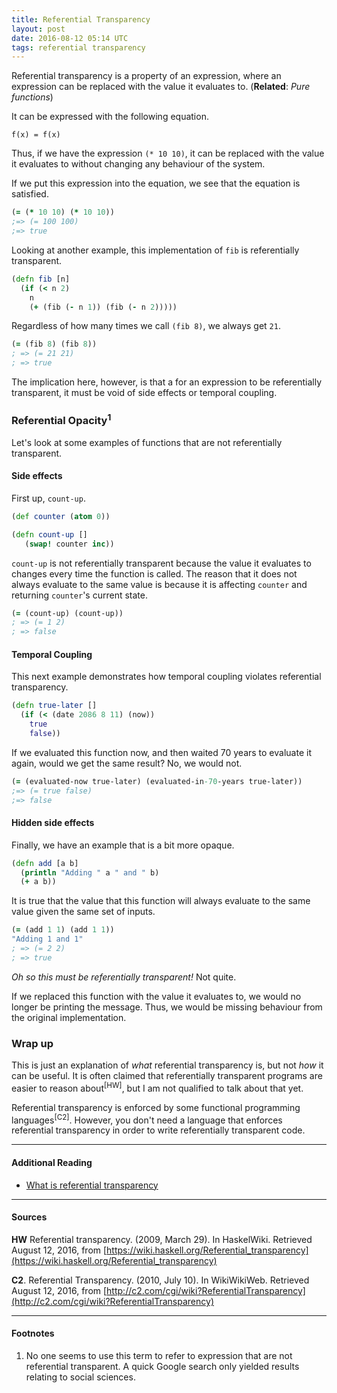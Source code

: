 ```yaml
---
title: Referential Transparency
layout: post
date: 2016-08-12 05:14 UTC
tags: referential transparency
---
```


Referential transparency is a property of an expression, where an expression can be replaced with the value it evaluates to. (**Related**: _Pure functions_)

It can be expressed with the following equation.

```
f(x) = f(x)
```

Thus, if we have the expression `(* 10 10)`, it can be replaced with the value it evaluates to without changing any behaviour of the system.

If we put this expression into the equation, we see that the equation is satisfied.

```clojure
(= (* 10 10) (* 10 10))
;=> (= 100 100)
;=> true
```

Looking at another example, this implementation of `fib` is referentially transparent.

```clojure
(defn fib [n]
  (if (< n 2)
    n
    (+ (fib (- n 1)) (fib (- n 2)))))
```

Regardless of how many times we call `(fib 8)`, we always get `21`.

```clojure
(= (fib 8) (fib 8))
; => (= 21 21)
; => true
```

The implication here, however, is that a for an expression to be referentially transparent, it must be void of side effects or temporal coupling.


### Referential Opacity<sup>1</sup>

Let's look at some examples of functions that are not referentially transparent.

#### Side effects

First up, `count-up`.

```clojure
(def counter (atom 0))

(defn count-up []
   (swap! counter inc))
```

`count-up` is not referentially transparent because the value it evaluates to changes every time the function is called. The reason that it does not always evaluate to the same value is because it is affecting `counter` and returning `counter`'s current state.

```clojure
(= (count-up) (count-up))
; => (= 1 2)
; => false
```

#### Temporal Coupling
This next example demonstrates how temporal coupling violates referential transparency.

```clojure
(defn true-later []
  (if (< (date 2086 8 11) (now))
    true
    false))
```

If we evaluated this function now, and then waited 70 years to evaluate it again, would we get the same result? No, we would not.

```clojure
(= (evaluated-now true-later) (evaluated-in-70-years true-later))
;=> (= true false)
;=> false
```

#### Hidden side effects

Finally, we have an example that is a bit more opaque.

```clojure
(defn add [a b]
  (println "Adding " a " and " b)
  (+ a b))
```

It is true that the value that this function will always evaluate to the same value given the same set of inputs.

```clojure
(= (add 1 1) (add 1 1))
"Adding 1 and 1"
; => (= 2 2)
; => true
```

_Oh so this must be referentially transparent!_ Not quite.

If we replaced this function with the value it evaluates to, we would no longer be printing the message. Thus, we would be missing behaviour from the original implementation.


### Wrap up

This is just an explanation of *what* referential transparency is, but not *how* it can be useful. It is often claimed that referentially transparent programs are easier to reason about<sup>[HW]</sup>, but I am not qualified to talk about that yet.

Referential transparency is enforced by some functional programming languages<sup>[C2]</sup>. However, you don't need a language that enforces referential transparency in order to write referentially transparent code.


---

#### Additional Reading

* [What is referential transparency](http://stackoverflow.com/a/9859966)

---

#### Sources

**HW** Referential transparency. (2009, March 29). In HaskelWiki. Retrieved August 12, 2016, from [https://wiki.haskell.org/Referential_transparency](https://wiki.haskell.org/Referential_transparency)

**C2**. Referential Transparency. (2010, July 10). In WikiWikiWeb. Retrieved August 12, 2016, from [http://c2.com/cgi/wiki?ReferentialTransparency](http://c2.com/cgi/wiki?ReferentialTransparency)

---
#### Footnotes
1. No one seems to use this term to refer to expression that are not referential transparent. A quick Google search only yielded results relating to social sciences.
